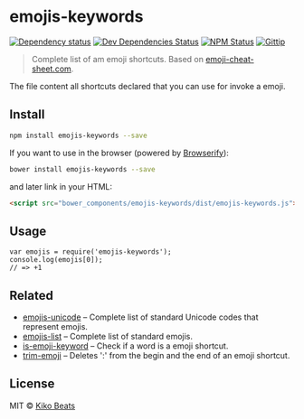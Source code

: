 # emojis-keywords

[![Dependency status](http://img.shields.io/david/Kikobeats/emojis-keywords.svg?style=flat-square)](https://david-dm.org/Kikobeats/emojis-keywords)
[![Dev Dependencies Status](http://img.shields.io/david/dev/Kikobeats/emojis-keywords.svg?style=flat-square)](https://david-dm.org/Kikobeats/emojis-keywords#info=devDependencies)
[![NPM Status](http://img.shields.io/npm/dm/emojis-keywords.svg?style=flat-square)](https://www.npmjs.org/package/emojis-keywords)
[![Gittip](http://img.shields.io/gittip/Kikobeats.svg?style=flat-square)](https://www.gittip.com/Kikobeats/)

> Complete list of am emoji shortcuts. Based on [emoji-cheat-sheet.com](http://www.emoji-cheat-sheet.com).

The file content all shortcuts declared that you can use for invoke a emoji.

## Install

```bash
npm install emojis-keywords --save
```

If you want to use in the browser (powered by [Browserify](http://browserify.org/)):

```bash
bower install emojis-keywords --save
```

and later link in your HTML:

```html
<script src="bower_components/emojis-keywords/dist/emojis-keywords.js"></script>
```

## Usage

```
var emojis = require('emojis-keywords');
console.log(emojis[0]);
// => +1
```

## Related

* [emojis-unicode](https://github.com/Kikobeats/emojis-unicode) – Complete list of standard Unicode codes that represent emojis.
* [emojis-list](https://github.com/Kikobeats/emojis-list) – Complete list of standard emojis.
* [is-emoji-keyword](https://github.com/Kikobeats/is-emoji-keyword) – Check if a word is a emoji shortcut.
* [trim-emoji](https://github.com/Kikobeats/trim-emoji) – Deletes ':' from the begin and the end of an emoji shortcut.

## License

MIT © [Kiko Beats](http://www.kikobeats.com)
